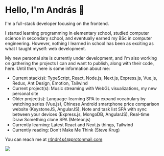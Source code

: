 # Hello, I'm András 👋

I'm a full-stack developer focusing on the frontend.

I started learning programming in elementary school, studied computer science in secondary school, and eventually earned my BSc in computer engineering. However, nothing I learned in school has been as exciting as what I taught myself: web development.

My new personal site is currently under development, and I'm also working on gathering the projects I can and want to publish, along with their code, here. Until then, here is some information about me:
- Current stack(s): TypeScript, React, Node.js, Next.js, Express.js, Vue.js, Redux, Ant Design, Emotion, Tailwind
- Current project(s): Music streaming with WebGL visualizations, my new personal site
- Older project(s): Language-learning SPA to expand vocabulary by watching series (Vue.js), Chinese Android smartphone price comparison website (KeystoneJS, AngularJS), Note and task list SPA with sync between your devices (Express.js, MongoDB, AngularJS), Real-time Draw Something clone SPA (Meteor.js)
- Currently learning: Latest React and Next.js things, Tailwind
- Currently reading: Don't Make Me Think (Steve Krug)

You can reach me at r4ndr4s4@protonmail.com

![](https://hit.yhype.me/github/profile?user_id=13931659)

<!--
**r4ndr4s4/r4ndr4s4** is a ✨ _special_ ✨ repository because its `README.md` (this file) appears on your GitHub profile.

Here are some ideas to get you started:

- 🔭 I’m currently working on ...
- 🌱 I’m currently learning ...
- 👯 I’m looking to collaborate on ...
- 🤔 I’m looking for help with ...
- 💬 Ask me about ...
- 📫 How to reach me: ...
- 😄 Pronouns: ...
- ⚡ Fun fact: ...
-->
